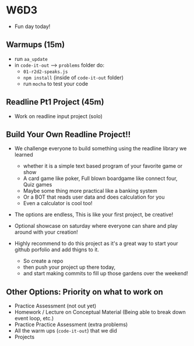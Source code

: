 # W6D3
- Fun day today!

## Warmups (15m)
- run `aa_update`
- in `code-it-out` --> `problems` folder do:
  -  `01-r2d2-speaks.js`
  -  `npm install` (inside of `code-it-out` folder)
  -  run `mocha` to test your code

## Readline Pt1 Project (45m)
- Work on readline input project (solo)

## Build Your Own Readline Project!!
- We challenge everyone to build something using the readline library we learned
  -  whether it is a simple text based program of your favorite game or show
  -  A card game like poker, Full blown boardgame like connect four, Quiz games
  -  Maybe some thing more practical like a banking system
  -  Or a BOT that reads user data and does calculation for you
  -  Even a calculator is cool too!

- The options are endless, This is like your first project, be creative!

- Optional showcase on saturday where everyone can share and play around with your creation!

- Highly recommend to do this project as it's a great way to start your github porfolio and add thigns to it. 
  - So create a repo 
  - then push your project up there today,
  - and start making commits to fill up those gardens over the weekend!

## Other Options: Priority on what to work on
- Practice Assessment (not out yet)
- Homework / Lecture on Conceptual Material (Being able to break down event loop, etc.)
- Practice Practice Assessment (extra problems)
- All the warm ups (`code-it-out`) that we did
- Projects





